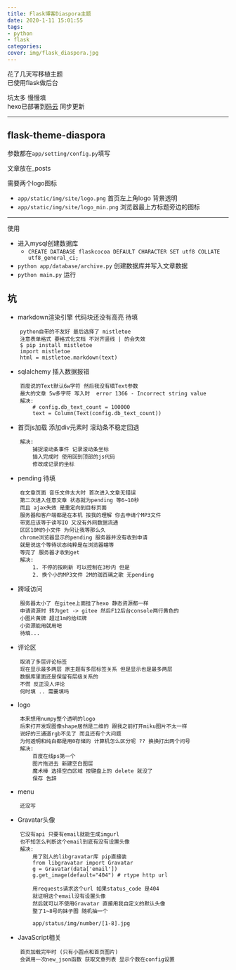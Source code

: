 ```yaml
---
title: Flask博客Diaspora主题
date: 2020-1-11 15:01:55
tags: 
- python
- flask
categories:
cover: img/flask_diaspora.jpg
---
```


花了几天写移植主题  
已使用flask做后台  

坑太多 慢慢填   
hexo已部署到[码云](http://hotobun.gitee.io/hexo) 同步更新

*** 
## flask-theme-diaspora

参数都在`app/setting/config.py`填写

文章放在_posts

需要两个logo图标
* `app/static/img/site/logo.png` 首页左上角logo 背景透明
* `app/static/img/site/logo_min.png` 浏览器最上方标题旁边的图标 

*** 
使用 
* 进入mysql创建数据库 
  * `CREATE DATABASE flaskcocoa DEFAULT CHARACTER SET utf8 COLLATE utf8_general_ci;`
* `python app/database/archive.py` 创建数据库并写入文章数据
* `python main.py` 运行



## 坑
* markdown渲染引擎 代码块还没有高亮 待填
```
    python自带的不友好 最后选择了 mistletoe
    注意表单格式 要格式化文档 不对齐竖线 | 的会失效
    $ pip install mistletoe
    import mistletoe
    html = mistletoe.markdown(text)
```

* sqlalchemy 插入数据报错
```
    百度说的Text默认6w字符 然后我没有填Text参数 
    最大的文章 5w多字符 写入时  error 1366 - Incorrect string value
    解决:  
        # config.db_text_count = 100000
        text = Column(Text(config.db_text_count))  
```

* 首页js加载 添加div元素时 滚动条不稳定回退
```
    解决:
        捕捉滚动条事件 记录滚动条坐标
        插入完成时 使用回到顶部的js代码
        修改成记录的坐标
```

* pending 待填
```
    在文章页面 音乐文件太大时 首次进入文章无错误
    第二次进入任意文章 状态就为pending 等6~10秒 
    而且 ajax失效 是重定向到目标页面
    服务器和客户端都是在本机 按我的理解 你去申请个MP3文件 
    带宽应该等于读写IO 又没有外网数据流通 
    区区10M的小文件 为何让我等那么久
    chrome浏览器显示的pending 服务器并没有收到申请
    就是说这个等待状态纯粹是在浏览器瞎等 
    等完了 服务器才收到get
    解决: 
        1. 不停的按刷新 可以控制在3秒内 但是
        2. 换个小的MP3文件 2M的珈百璃之歌 无pending
```

* 跨域访问 
```
    服务器太小了 在gitee上面挂了hexo 静态资源都一样
    申请资源时 转为get -> gitee 然后F12后台console两行黄色的
    小图片黄牌 超过1m的给红牌
    小资源能用就用吧 
    待填...
```

* 评论区
```
    取消了多层评论标签
    现在显示最多两层 原主题有多层标签关系 但是显示也是最多两层
    数据库里面还是保留有层级关系的
    不慌 反正没人评论 
    何时填 .. 需要填吗 
```

* logo
```
    本来想用numpy整个透明的logo
    后来打开发现图像shape居然是二维的 跟我之前打开miku图片不太一样 
    说好的三通道rgb不见了 而且还有个大问题
    为何透明和纯白都是用0存储的 计算机怎么区分呢 ?? 换换打出两个问号
    解决:
        百度在线ps第一个 
        图片拖进去 新建空白图层 
        魔术棒 选择空白区域 按键盘上的 delete 就没了 
        保存 告辞
```

* menu 
```
    还没写
```

* Gravatar头像
```
    它没有api 只要有email就能生成imgurl
    也不知怎么判断这个email到底有没有设置头像
    解决:
        用了别人的libgravatar库 pip直接装
        from libgravatar import Gravatar
        g = Gravatar(data['email'])
        g.get_image(default="404") # rtype http url
        
        用requests请求这个url 如果status_code 是404 
        就证明这个email没有设置头像 
        然后就可以不使用Gravatar 直接用我自定义的默认头像 
        整了1~8号的妹子图 随机抽一个
        
        app/status/img/number/[1-8].jpg
```

* JavaScript相关
```
    首页加载完毕时 (只有小圆点和首页图片)
    会调用一次new_json函数 获取文章列表 显示个数在config设置
```


